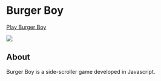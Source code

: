 # Burger Boy

[Play Burger Boy](https://danna-aa.github.io/BurgerBoy/dist/index.html)

![](https://media.giphy.com/media/Qs7mDvmAzVpJNRcdO5/giphy.gif)

## About
Burger Boy is a side-scroller game developed in Javascript. 
